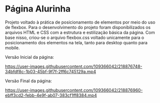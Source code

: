 <h1>Página Alurinha</h1>
<p>Projeto voltado à prática de posicionamento de elementos por meio do uso de flexbox. Para o desenvolvimento do projeto foram disponibilizados os arquivos HTML e CSS com a estrutura e estilização básica da página. Com base nisso, criou-se o arquivo flexbox.css voltado unicamente para o posicionamento dos elementos na tela, tanto para desktop quanto para mobile.</p>

<p>Versão Inicial da página:</p>

https://user-images.githubusercontent.com/109366042/218876748-34bfdf8c-1b03-45bf-9f7f-2ff6c745129a.mp4

<p>Versão Final da página:</p>

https://user-images.githubusercontent.com/109366042/218876960-ebff3cd2-febb-4e9f-ab07-383cf1ff8384.mp4


